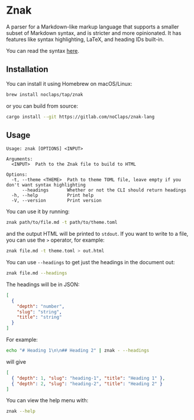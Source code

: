 # Znak

A parser for a Markdown-like markup language that supports a smaller subset of Markdown syntax, and is stricter and more opinionated. It has features like syntax highlighting, LaTeX, and heading IDs built-in.

You can read the syntax [here](./docs/syntax.md).

## Installation

You can install it using Homebrew on macOS/Linux:

```sh
brew install noclaps/tap/znak
```

or you can build from source:

```sh
cargo install --git https://gitlab.com/noClaps/znak-lang
```

## Usage

```
Usage: znak [OPTIONS] <INPUT>

Arguments:
  <INPUT>  Path to the Znak file to build to HTML

Options:
  -t, --theme <THEME>  Path to theme TOML file, leave empty if you don't want syntax highlighting
      --headings       Whether or not the CLI should return headings
  -h, --help           Print help
  -V, --version        Print version
```

You can use it by running:

```sh
znak path/to/file.md -t path/to/theme.toml
```

and the output HTML will be printed to `stdout`. If you want to write to a file, you can use the `>` operator, for example:

```sh
znak file.md -t theme.toml > out.html
```

You can use `--headings` to get just the headings in the document out:

```sh
znak file.md --headings
```

The headings will be in JSON:

```json
[
  {
    "depth": "number",
    "slug": "string",
    "title": "string"
  }
]
```

For example:

```sh
echo "# Heading 1\n\n## Heading 2" | znak - --headings
```

will give

```json
[
  { "depth": 1, "slug": "heading-1", "title": "Heading 1" },
  { "depth": 2, "slug": "heading-2", "title": "Heading 2" }
]
```

You can view the help menu with:

```sh
znak --help
```
